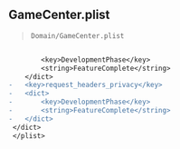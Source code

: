## GameCenter.plist

> `Domain/GameCenter.plist`

```diff

 		<key>DevelopmentPhase</key>
 		<string>FeatureComplete</string>
 	</dict>
-	<key>request_headers_privacy</key>
-	<dict>
-		<key>DevelopmentPhase</key>
-		<string>FeatureComplete</string>
-	</dict>
 </dict>
 </plist>
 

```
